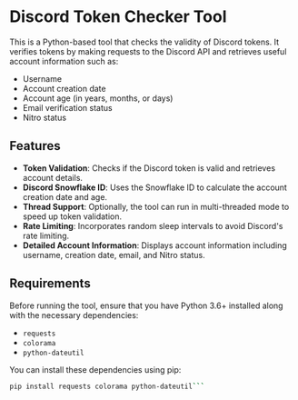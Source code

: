 # Discord Token Checker Tool

This is a Python-based tool that checks the validity of Discord tokens. It verifies tokens by making requests to the Discord API and retrieves useful account information such as:

- Username
- Account creation date
- Account age (in years, months, or days)
- Email verification status
- Nitro status

## Features

- **Token Validation**: Checks if the Discord token is valid and retrieves account details.
- **Discord Snowflake ID**: Uses the Snowflake ID to calculate the account creation date and age.
- **Thread Support**: Optionally, the tool can run in multi-threaded mode to speed up token validation.
- **Rate Limiting**: Incorporates random sleep intervals to avoid Discord's rate limiting.
- **Detailed Account Information**: Displays account information including username, creation date, email, and Nitro status.

## Requirements

Before running the tool, ensure that you have Python 3.6+ installed along with the necessary dependencies:

- `requests`
- `colorama`
- `python-dateutil`

You can install these dependencies using pip:

```bash
pip install requests colorama python-dateutil```
